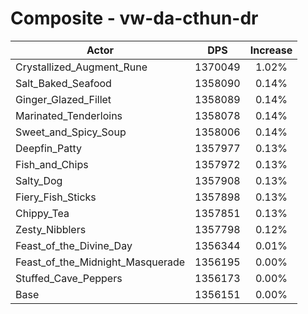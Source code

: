 # Composite - vw-da-cthun-dr
| Actor | DPS | Increase |
|---|:---:|:---:|
|Crystallized_Augment_Rune|1370049|1.02%|
|Salt_Baked_Seafood|1358090|0.14%|
|Ginger_Glazed_Fillet|1358089|0.14%|
|Marinated_Tenderloins|1358078|0.14%|
|Sweet_and_Spicy_Soup|1358006|0.14%|
|Deepfin_Patty|1357977|0.13%|
|Fish_and_Chips|1357972|0.13%|
|Salty_Dog|1357908|0.13%|
|Fiery_Fish_Sticks|1357898|0.13%|
|Chippy_Tea|1357851|0.13%|
|Zesty_Nibblers|1357798|0.12%|
|Feast_of_the_Divine_Day|1356344|0.01%|
|Feast_of_the_Midnight_Masquerade|1356195|0.00%|
|Stuffed_Cave_Peppers|1356173|0.00%|
|Base|1356151|0.00%|

